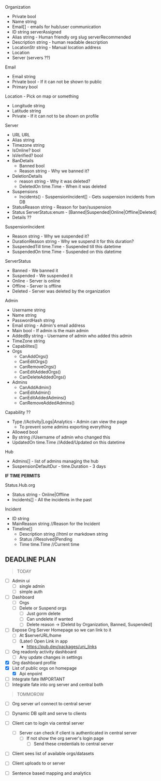 Organization

- Private bool
- Name string
- Email[] - emails for hub/user communication
- ID string serverAssigned
- Alias string - Human friendly org slug serverRecommended
- Description string - human readable description
- LocationStr string - Manual location address
- Location
- Server (servers ??)

Email

- Email string
- Private bool - If it can not be shown to public
- Primary bool

Location - Pick on map or something

- Longitude string
- Latitude string
- Private - If it can not to be shown on profile

Server

- URL URL
- Alias string
- Timezone string
- IsOnline? bool
- IsVerified? bool
- BanDetails
  - Banned bool
  - Reason string - Why we banned it?
- DeletionDetails
  - reason string - Why it was deleted?
  - DeletedOn time.Time - When it was deleted
- Suspensions
  - Incidents() - SuspensionIncident[] - Gets suspension incidents from DB
- StatusReason string - Reason for ban/suspension
- Status ServerStatus:enum - [Banned|Suspended|Online|Offline|Deleted]
- Details ??

SuspensionIncident

- Reason string - Why we suspended it?
- DurationReason string - Why we suspend it for this duration?
- SuspendedTill time.Time - Suspended till this datetime
- SuspendedOn time.Time - Suspended on this datetime

ServerStatus

- Banned - We banned it
- Suspended - We suspended it
- Online - Server is online
- Offline - Server is offline
- Deleted - Server was deleted by the organization

Admin

- Username string
- Name string
- PasswordHash string
- Email string - Admin's email address
- Main bool - If admin is the main admin
- AddedBy string - Username of admin who added this admin
- TimeZone string
- Capabilites[]
- Orgs
  - CanAddOrgs()
  - CanEditOrgs()
  - CanRemoveOrgs()
  - CanEditAddedOrgs()
  - CanDeleteAddedOrgs()
- Admins
  - CanAddAdmin()
  - CanEditAdmin()
  - CanEditAddedAdmins()
  - CanRemoveAddedAdmins()

Capability ??

- Type //Activity|Logs|Analytics - Admin can view the page
  - To prevent some admins exporting everything
- Allowed bool
- By string //Username of admin who changed this
- UpdatedOn time.Time //Added/Updated on this datetime

Hub

- Admins[] - list of admins managing the hub
- SuspensionDefaultDur - time.Duration - 3 days

**IF TIME PERMITS**

Status.Hub.org

- Status string - Online|Offline
- Incidents[] - All the incidents in the past

Incident

- ID string
- MainReason string //Reason for the Incident
- Timeline[]
  - Description string //html or markdown string
  - Status //Resolved|Pending
  - Time time.Time //Current time

## DEADLINE PLAN

> TODAY

- [ ] Admin ui
  - [ ] single admin
  - [ ] simple auth

- [ ] Dashboard
  - [ ] Orgs
  - [ ] Delete or Suspend orgs
    - [ ] Just gorm delete
    - [ ] Can undelete if wanted
    - [ ] Delete reason -> [Deletd by Organization, Banned, Suspended]

- [ ] Expose Org Server Homepage so we can link to it
  - [ ] At $serverURL/home
  - [ ] (Later) Open Link in app
    - https://pub.dev/packages/uni_links

- [ ] Org readonly activity dashboard
  - [ ] Any update changes in settings
- [x] Org dashboard profile
- [x] List of public orgs on homepage
  - [x] Api enpoint

- [ ] Integrate fate IMPORTANT
- [ ] Integrate fate into org server and central both

> TOMMOROW

- [ ] Org server url connect to central server
- [ ] Dynamic DB split and serve to clients
- [ ] Client can to login via central server

  - [ ] Server can check if client is authenticated in central server
    - [ ] If not show the org server's login page
      - [ ] Send these credentials to central server

- [ ] Client sees list of available orgs/datasets
- [ ] Client uploads to or server

- [ ] Sentence based mapping and analytics
